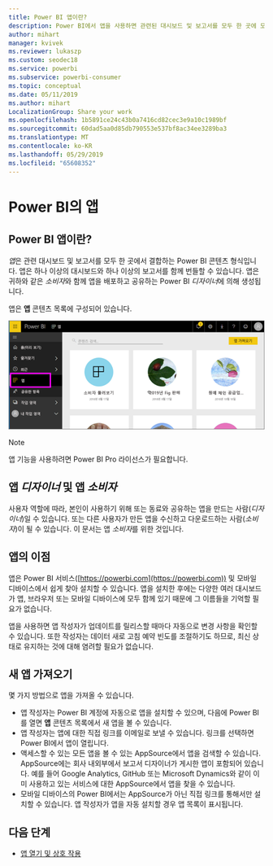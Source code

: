 ```yaml
---
title: Power BI 앱이란?
description: Power BI에서 앱을 사용하면 관련된 대시보드 및 보고서를 모두 한 곳에 모을 수 있습니다.
author: mihart
manager: kvivek
ms.reviewer: lukaszp
ms.custom: seodec18
ms.service: powerbi
ms.subservice: powerbi-consumer
ms.topic: conceptual
ms.date: 05/11/2019
ms.author: mihart
LocalizationGroup: Share your work
ms.openlocfilehash: 1b5891ce24c43b0a7416cd82cec3e9a10c1989bf
ms.sourcegitcommit: 60dad5aa0d85db790553e537bf8ac34ee3289ba3
ms.translationtype: MT
ms.contentlocale: ko-KR
ms.lasthandoff: 05/29/2019
ms.locfileid: "65608352"
---
```

# <a name="apps-in-power-bi"></a>Power BI의 앱
## <a name="what-is-a-power-bi-app"></a>Power BI 앱이란?
*앱*은 관련 대시보드 및 보고서를 모두 한 곳에서 결합하는 Power BI 콘텐츠 형식입니다. 앱은 하나 이상의 대시보드와 하나 이상의 보고서를 함께 번들할 수 있습니다. 앱은 귀하와 같은 *소비자*와 함께 앱을 배포하고 공유하는 Power BI *디자이너*에 의해 생성됩니다. 

앱은 **앱** 콘텐츠 목록에 구성되어 있습니다.

![Power BI의 앱](./media/end-user-apps/power-bi-apps-nav.png)

> [!NOTE]
> 앱 기능을 사용하려면 Power BI Pro 라이선스가 필요합니다. <!-- add link to how to figure out your license -->

## <a name="app-designers-and-app-consumers"></a>앱 ***디자이너*** 및 앱 ***소비자***
사용자 역할에 따라, 본인이 사용하기 위해 또는 동료와 공유하는 앱을 만드는 사람(*디자이너*)일 수 있습니다. 또는 다른 사용자가 만든 앱을 수신하고 다운로드하는 사람(*소비자*)이 될 수 있습니다. 이 문서는 앱 *소비자*를 위한 것입니다.

## <a name="advantages-of-apps"></a>앱의 이점
앱은 Power BI 서비스([https://powerbi.com](https://powerbi.com)) 및 모바일 디바이스에서 쉽게 찾아 설치할 수 있습니다. 앱을 설치한 후에는 다양한 여러 대시보드가 앱, 브라우저 또는 모바일 디바이스에 모두 함께 있기 때문에 그 이름들을 기억할 필요가 없습니다.

앱을 사용하면 앱 작성자가 업데이트를 릴리스할 때마다 자동으로 변경 사항을 확인할 수 있습니다. 또한 작성자는 데이터 새로 고침 예약 빈도를 조절하기도 하므로, 최신 상태로 유지하는 것에 대해 염려할 필요가 없습니다. 

<!-- add conceptual art -->
## <a name="get-a-new-app"></a>새 앱 가져오기
몇 가지 방법으로 앱을 가져올 수 있습니다. 
- 앱 작성자는 Power BI 계정에 자동으로 앱을 설치할 수 있으며, 다음에 Power BI를 열면 **앱** 콘텐츠 목록에서 새 앱을 볼 수 있습니다. 
- 앱 작성자는 앱에 대한 직접 링크를 이메일로 보낼 수 있습니다. 링크를 선택하면 Power BI에서 앱이 열립니다.
- 액세스할 수 있는 모든 앱을 볼 수 있는 AppSource에서 앱을 검색할 수 있습니다. AppSource에는 회사 내외부에서 보고서 디자이너가 게시한 앱이 포함되어 있습니다. 예를 들어 Google Analytics, GitHub 또는 Microsoft Dynamics와 같이 이미 사용하고 있는 서비스에 대한 AppSource에서 앱을 찾을 수 있습니다. 
- 모바일 디바이스의 Power BI에서는 AppSource가 아닌 직접 링크를 통해서만 설치할 수 있습니다. 앱 작성자가 앱을 자동 설치할 경우 앱 목록이 표시됩니다.


## <a name="next-step"></a>다음 단계
* [앱 열기 및 상호 작용](end-user-app-view.md)

